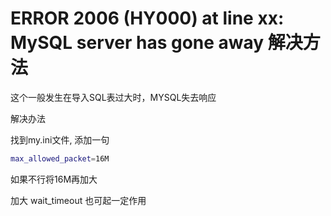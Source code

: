 # ERROR 2006 (HY000) at line xx: MySQL server has gone away 解决方法
这个一般发生在导入SQL表过大时，MYSQL失去响应

解决办法

找到my.ini文件, 添加一句
```bash
max_allowed_packet=16M
```
如果不行将16M再加大

加大 wait_timeout 也可起一定作用

